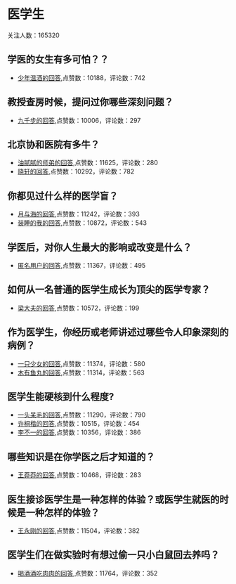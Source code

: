 #  医学生 
关注人数：165320
## 学医的女生有多可怕？？
- [少年温酒的回答](https://www.zhihu.com/question/265637604/answer/299021298),点赞数：10188，评论数：742
## 教授查房时候，提问过你哪些深刻问题？
- [九千步的回答](https://www.zhihu.com/question/40667247/answer/481277761),点赞数：10006，评论数：297
## 北京协和医院有多牛？
- [油腻腻的师弟的回答](https://www.zhihu.com/question/27867581/answer/342652109),点赞数：11625，评论数：280
- [晓轩的回答](https://www.zhihu.com/question/27867581/answer/768509306),点赞数：10292，评论数：782
## 你都见过什么样的医学盲？
- [月与海的回答](https://www.zhihu.com/question/266280313/answer/309756829),点赞数：11242，评论数：393
- [装睡的我的回答](https://www.zhihu.com/question/266280313/answer/309561617),点赞数：10872，评论数：543
## 学医后，对你人生最大的影响或改变是什么？
- [匿名用户的回答](https://www.zhihu.com/question/38331825/answer/84350404),点赞数：11367，评论数：495
## 如何从一名普通的医学生成长为顶尖的医学专家？
- [梁大夫的回答](https://www.zhihu.com/question/493943354/answer/-2104846110),点赞数：10572，评论数：199
## 作为医学生，你经历或老师讲述过哪些令人印象深刻的病例？
- [一只少女的回答](https://www.zhihu.com/question/35713706/answer/66505348),点赞数：11374，评论数：580
- [木有鱼丸的回答](https://www.zhihu.com/question/35713706/answer/634240203),点赞数：11314，评论数：563
## 医学生能硬核到什么程度?
- [一头呆毛的回答](https://www.zhihu.com/question/356826703/answer/1404065104),点赞数：11290，评论数：790
- [许桐楷的回答](https://www.zhihu.com/question/356826703/answer/922120487),点赞数：10515，评论数：454
- [李不一的回答](https://www.zhihu.com/question/356826703/answer/965971612),点赞数：10356，评论数：386
## 哪些知识是在你学医之后才知道的？
- [王莽莽的回答](https://www.zhihu.com/question/276488630/answer/388471554),点赞数：10468，评论数：283
## 医生接诊医学生是一种怎样的体验？或医学生就医的时候是一种怎样的体验？
- [王永刚的回答](https://www.zhihu.com/question/34052795/answer/373734674),点赞数：11504，评论数：382
## 医学生们在做实验时有想过偷一只小白鼠回去养吗？
- [喝酒酒吃肉肉的回答](https://www.zhihu.com/question/351147379/answer/878990572),点赞数：11764，评论数：352
